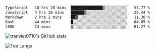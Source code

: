 <!--START_SECTION:waka-->

```txt
TypeScript   10 hrs 28 mins  ██████████████▒░░░░░░░░░░   57.77 %
JavaScript   4 hrs 36 mins   ██████▒░░░░░░░░░░░░░░░░░░   25.44 %
Markdown     2 hrs 2 mins    ██▓░░░░░░░░░░░░░░░░░░░░░░   11.30 %
Bash         44 mins         █░░░░░░░░░░░░░░░░░░░░░░░░   04.05 %
JSON         13 mins         ▒░░░░░░░░░░░░░░░░░░░░░░░░   01.27 %
```

<!--END_SECTION:waka-->

<!--START_SECTION:stats-->
![tranviet0710's GitHub stats](https://github-readme-stats.vercel.app/api?username=tranviet0710&show_icons=true&theme=transparent&rank_icon=github)
<!--END_SECTION:stats-->

<!--START_SECTION:repo-->
<!--END_SECTION:repo-->

<!--START_SECTION:top-lang-->
![Top Langs](https://github-readme-stats.vercel.app/api/top-langs/?username=tranviet0710&layout=pie)
<!--END_SECTION:top-lang-->